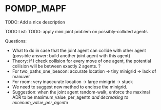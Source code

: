 # POMDP_MAPF

TODO: Add a nice description

TODO List:
TODO: apply mini joint problem on possibly-collided agents

Questions:
- What to do in case that the joint agent can collide with other agent (possible answer: build another joint agent with this agent)
- Theory: if I check collision for every move of one agent, the potential collision will be between exactly 2 agents. ?
- For two_paths_one_beacon: accurate location -> tiny minigrid -> lack of manuver
- For room: very inaccurate location -> large minigrid -> stuck
- We need to suggest new method to enclose the minigrid.
- Suggestion: when the joint agent random-walk, enforce the maximal ADR to be maximum_value_per_agent*n and decreasing to minimum_value_per_agent*n